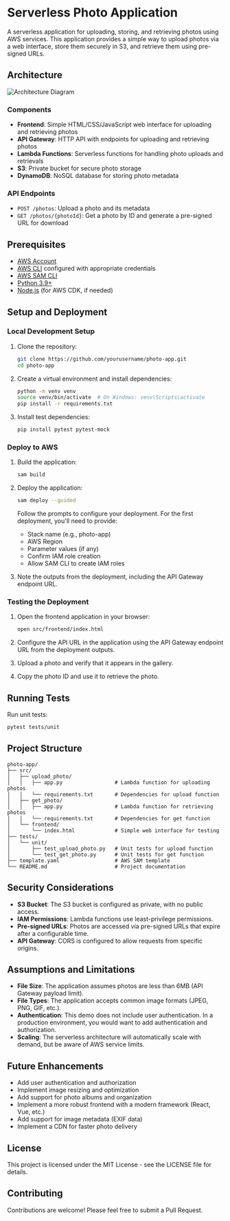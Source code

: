 # Serverless Photo Application

A serverless application for uploading, storing, and retrieving photos using AWS services. This application provides a simple way to upload photos via a web interface, store them securely in S3, and retrieve them using pre-signed URLs.

## Architecture

![Architecture Diagram](https://via.placeholder.com/800x400?text=Photo+App+Architecture+Diagram)

### Components

- **Frontend**: Simple HTML/CSS/JavaScript web interface for uploading and retrieving photos
- **API Gateway**: HTTP API with endpoints for uploading and retrieving photos
- **Lambda Functions**: Serverless functions for handling photo uploads and retrievals
- **S3**: Private bucket for secure photo storage
- **DynamoDB**: NoSQL database for storing photo metadata

### API Endpoints

- `POST /photos`: Upload a photo and its metadata
- `GET /photos/{photoId}`: Get a photo by ID and generate a pre-signed URL for download

## Prerequisites

- [AWS Account](https://aws.amazon.com/)
- [AWS CLI](https://aws.amazon.com/cli/) configured with appropriate credentials
- [AWS SAM CLI](https://docs.aws.amazon.com/serverless-application-model/latest/developerguide/serverless-sam-cli-install.html)
- [Python 3.9+](https://www.python.org/downloads/)
- [Node.js](https://nodejs.org/) (for AWS CDK, if needed)

## Setup and Deployment

### Local Development Setup

1. Clone the repository:
   ```bash
   git clone https://github.com/yourusername/photo-app.git
   cd photo-app
   ```

2. Create a virtual environment and install dependencies:
   ```bash
   python -m venv venv
   source venv/bin/activate  # On Windows: venv\Scripts\activate
   pip install -r requirements.txt
   ```

3. Install test dependencies:
   ```bash
   pip install pytest pytest-mock
   ```

### Deploy to AWS

1. Build the application:
   ```bash
   sam build
   ```

2. Deploy the application:
   ```bash
   sam deploy --guided
   ```

   Follow the prompts to configure your deployment. For the first deployment, you'll need to provide:
   - Stack name (e.g., photo-app)
   - AWS Region
   - Parameter values (if any)
   - Confirm IAM role creation
   - Allow SAM CLI to create IAM roles

3. Note the outputs from the deployment, including the API Gateway endpoint URL.

### Testing the Deployment

1. Open the frontend application in your browser:
   ```bash
   open src/frontend/index.html
   ```

2. Configure the API URL in the application using the API Gateway endpoint URL from the deployment outputs.

3. Upload a photo and verify that it appears in the gallery.

4. Copy the photo ID and use it to retrieve the photo.

## Running Tests

Run unit tests:
```bash
pytest tests/unit
```

## Project Structure

```
photo-app/
├── src/
│   ├── upload_photo/
│   │   ├── app.py                 # Lambda function for uploading photos
│   │   └── requirements.txt       # Dependencies for upload function
│   ├── get_photo/
│   │   ├── app.py                 # Lambda function for retrieving photos
│   │   └── requirements.txt       # Dependencies for get function
│   └── frontend/
│       └── index.html             # Simple web interface for testing
├── tests/
│   └── unit/
│       ├── test_upload_photo.py   # Unit tests for upload function
│       └── test_get_photo.py      # Unit tests for get function
├── template.yaml                  # AWS SAM template
└── README.md                      # Project documentation
```

## Security Considerations

- **S3 Bucket**: The S3 bucket is configured as private, with no public access.
- **IAM Permissions**: Lambda functions use least-privilege permissions.
- **Pre-signed URLs**: Photos are accessed via pre-signed URLs that expire after a configurable time.
- **API Gateway**: CORS is configured to allow requests from specific origins.

## Assumptions and Limitations

- **File Size**: The application assumes photos are less than 6MB (API Gateway payload limit).
- **File Types**: The application accepts common image formats (JPEG, PNG, GIF, etc.).
- **Authentication**: This demo does not include user authentication. In a production environment, you would want to add authentication and authorization.
- **Scaling**: The serverless architecture will automatically scale with demand, but be aware of AWS service limits.

## Future Enhancements

- Add user authentication and authorization
- Implement image resizing and optimization
- Add support for photo albums and organization
- Implement a more robust frontend with a modern framework (React, Vue, etc.)
- Add support for image metadata (EXIF data)
- Implement a CDN for faster photo delivery

## License

This project is licensed under the MIT License - see the LICENSE file for details.

## Contributing

Contributions are welcome! Please feel free to submit a Pull Request.
